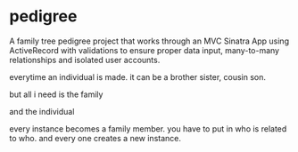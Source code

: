 # pedigree
A family tree pedigree project that works through an MVC Sinatra App using ActiveRecord with validations to ensure proper data input,  many-to-many relationships and isolated user accounts.  


everytime an individual is made. it can be a brother sister, cousin son. 

but all i need is the family

and the individual

every instance becomes a family member. you have to put in who is related to who. and every one creates a new instance. 